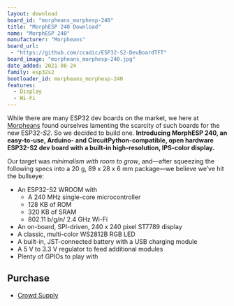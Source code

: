 ```yaml
---
layout: download
board_id: "morpheans_morphesp-240"
title: "MorphESP 240 Download"
name: "MorphESP 240"
manufacturer: "Morpheans"
board_url:
 - "https://github.com/ccadic/ESP32-S2-DevBoardTFT"
board_image: "morpheans_morphesp-240.jpg"
date_added: 2021-08-24
family: esp32s2
bootloader_id: morpheans_morphesp-240
features:
  - Display
  - Wi-Fi
---
```


While there are many ESP32 dev boards on the market, we here at [Morpheans](http://www.morpheans.com/) found ourselves lamenting the scarcity of such boards for the new ESP32-*S2*. So we decided to build one. **Introducing MorphESP 240, an easy-to-use, Arduino- and CircuitPython-compatible, open hardware ESP32-S2 dev board with a built-in high-resolution, IPS-color display.**

Our target was *minimalism with room to grow*, and—after squeezing the following specs into a 20 g, 89 x 28 x 6 mm package—we believe we’ve hit the bullseye:

- An ESP32-S2 WROOM with
  - A 240 MHz single-core microcontroller
  - 128 KB of ROM
  - 320 KB of SRAM
  - 802.11 b/g/n/ 2.4 GHz Wi-Fi
- An on-board, SPI-driven, 240 x 240 pixel ST7789 display
- A classic, multi-color WS2812B RGB LED
- A built-in, JST-connected battery with a USB charging module
- A 5 V to 3.3 V regulator to feed additional modules
- Plenty of GPIOs to play with

## Purchase

* [Crowd Supply](https://www.crowdsupply.com/morpheans/morphesp-240)
